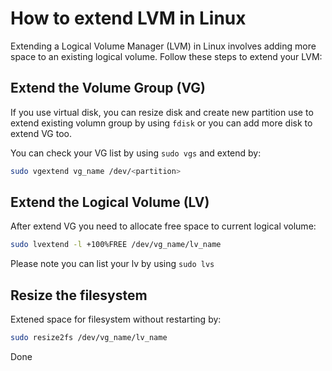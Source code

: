 # How to extend LVM in Linux

Extending a Logical Volume Manager (LVM) in Linux involves adding more space to an existing logical volume. Follow these steps to extend your LVM:

## Extend the Volume Group (VG)

If you use virtual disk, you can resize disk and create new partition use to extend existing volumn group by using `fdisk` or you can add more disk to extend VG too.

You can check your VG list by using `sudo vgs` and extend by:

```sh
sudo vgextend vg_name /dev/<partition>
```

## Extend the Logical Volume (LV)

After extend VG you need to allocate free space to current logical volume:

```sh
sudo lvextend -l +100%FREE /dev/vg_name/lv_name
```

Please note you can list your lv by using `sudo lvs`

## Resize the filesystem

Extened space for filesystem without restarting by:

```sh
sudo resize2fs /dev/vg_name/lv_name
```

Done
